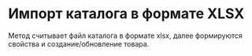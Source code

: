 # Импорт каталога в формате XLSX
Метод считывает файл каталога в формате xlsx, далее формируются свойства и создание/обновление товара.
